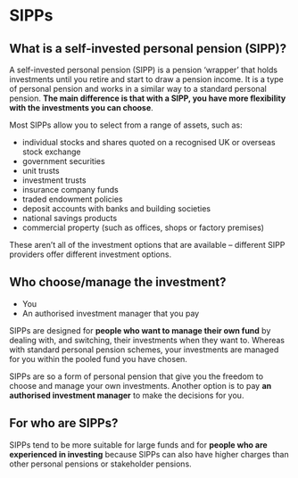 # SIPPs

## What is a self-invested personal pension (SIPP)?

A self-invested personal pension (SIPP) is a pension ‘wrapper’ that holds investments until you retire and start to draw a pension income. It is a type of personal pension and works in a similar way to a standard personal pension. **The main difference is that with a SIPP, you have more flexibility with the investments you can choose**.

Most SIPPs allow you to select from a range of assets, such as:

- individual stocks and shares quoted on a recognised UK or overseas stock exchange
- government securities
- unit trusts
- investment trusts
- insurance company funds
- traded endowment policies
- deposit accounts with banks and building societies
- national savings products
- commercial property (such as offices, shops or factory premises)

These aren’t all of the investment options that are available – different SIPP providers offer different investment options.

## Who choose/manage the investment?

- You
- An authorised investment manager that you pay


SIPPs are designed for **people who want to manage their own fund** by dealing with, and switching, their investments when they want to. Whereas with standard personal pension schemes, your investments are managed for you within the pooled fund you have chosen.

SIPPs are so a form of personal pension that give you the freedom to choose and manage your own investments. Another option is to pay **an authorised investment manager** to make the decisions for you.

## For who are SIPPs?

SIPPs tend to be more suitable for large funds and for **people who are experienced in investing** because SIPPs can also have higher charges than other personal pensions or stakeholder pensions.

